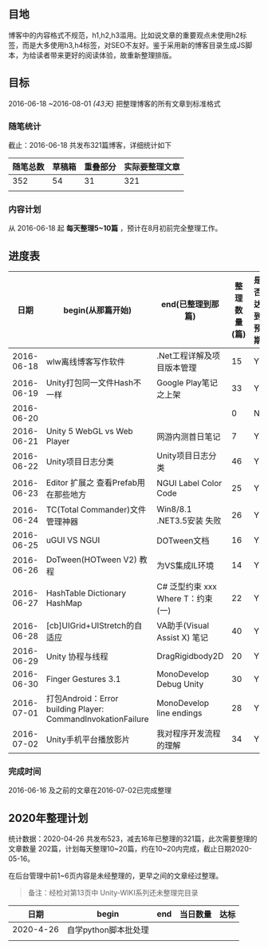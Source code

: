 ## 目地

博客中的内容格式不规范，h1,h2,h3滥用。比如说文章的重要观点未使用h2标签，而是大多使用h3,h4标签，对SEO不友好。鉴于采用新的博客目录生成JS脚本，为给读者带来更好的阅读体验，故重新整理排版。

## 目标

2016-06-18 ~2016-08-01 *(43天)* 把整理博客的所有文章到标准格式

### 随笔统计

截止：2016-06-18 共发布321篇博客，详细统计如下

| 随笔总数 | 草稿箱 | 重叠部分 | 实际要整理文章 |
| -------- | ------ | -------- | -------------- |
| 352      | 54     | 31       | 321            |
|          |        |          |                |



### 内容计划

从 2016-06-18 起 **每天整理5~10篇** ，预计在8月初前完全整理工作。

## 进度表

| 日期       | begin(从那篇开始)                                            | end(已整理到那篇)                    | 整理数量(篇) | 是否达到预期 |
| ---------- | ------------------------------------------------------------ | ------------------------------------ | ------------ | ------------ |
| 2016-06-18 | wlw离线博客写作软件                                          | .Net工程详解及项目版本管理           | 15           | Y            |
| 2016-06-19 | Unity打包同一文件Hash不一样                                  | Google Play笔记之上架                | 33           | Y            |
| 2016-06-20 |                                                              |                                      | 0            | N            |
| 2016-06-21 | Unity 5 WebGL vs Web Player                                  | 网游内测首日笔记                     | 7            | Y            |
| 2016-06-22 | Unity项目日志分类                                            | Unity项目日志分类                    | 46           | Y            |
| 2016-06-23 | Editor 扩展之 查看Prefab用在那些地方                         | NGUI Label Color Code                | 25           | Y            |
| 2016-06-24 | TC(Total Commander)文件管理神器                              | Win8/8.1 .NET3.5安装 失败            | 26           | Y            |
| 2016-06-25 | uGUI VS NGUI                                                 | DOTween文档                          | 16           | Y            |
| 2016-06-26 | DoTween(HOTween V2) 教程                                     | 为VS集成IL环境                       | 14           | Y            |
| 2016-06-27 | HashTable Dictionary HashMap                                 | C# 泛型约束 xxx<T> Where T：约束(一) | 22           | Y            |
| 2016-06-28 | [cb]UIGrid+UIStretch的自适应                                 | VA助手(Visual Assist X) 笔记         | 40           | Y            |
| 2016-06-29 | Unity 协程与线程                                             | DragRigidbody2D                      | 20           | Y            |
| 2016-06-30 | Finger Gestures 3.1                                          | MonoDevelop Debug Unity              | 30           | Y            |
| 2016-07-01 | 打包Android：Error building Player: CommandInvokationFailure | MonoDevelop line endings             | 28           | Y            |
| 2016-07-02 | Unity手机平台播放影片                                        | 我对程序开发流程的理解               | 34           | Y            |

### 完成时间
2016-06-16 及之前的文章在2016-07-02已完成整理

## 2020年整理计划

统计数据：2020-04-26 共发布523，减去16年已整理的321篇，此次需要整理的文章数量 202篇，计划每天整理10~20篇，约在10~20内完成，截止日期2020-05-16。 

在后台管理中前1~6页内容是未经整理的，更早之间的文章经过整理。

> 备注：经检对第13页中 Unity-WIKI系列还未整理完目录 	

| 日期      | begin                | end  | 当日数量 | 达标 |
| --------- | -------------------- | ---- | -------- | ---- |
| 2020-4-26 | 自学python脚本批处理 |      |          |      |
|           |                      |      |          |      |

